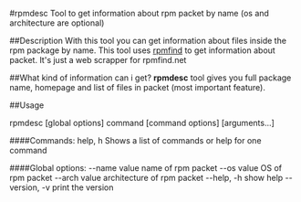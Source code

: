 #rpmdesc
Tool to get information about rpm packet by name (os and architecture are optional)

##Description
With this tool you can get information about files inside the rpm package by name.
This tool uses [rpmfind](https://rpmfind.net) to get information about packet.
It's just a web scrapper for rpmfind.net

##What kind of information can i get?
__rpmdesc__ tool gives you full package name, homepage and list of files in packet (most important feature).

##Usage

rpmdesc [global options] command [command options] [arguments...]

####Commands:
     help, h  Shows a list of commands or help for one command

####Global options:
   --name value   name of rpm packet
   --os value     OS of rpm packet
   --arch value   architecture of rpm packet
   --help, -h     show help
   --version, -v  print the version
